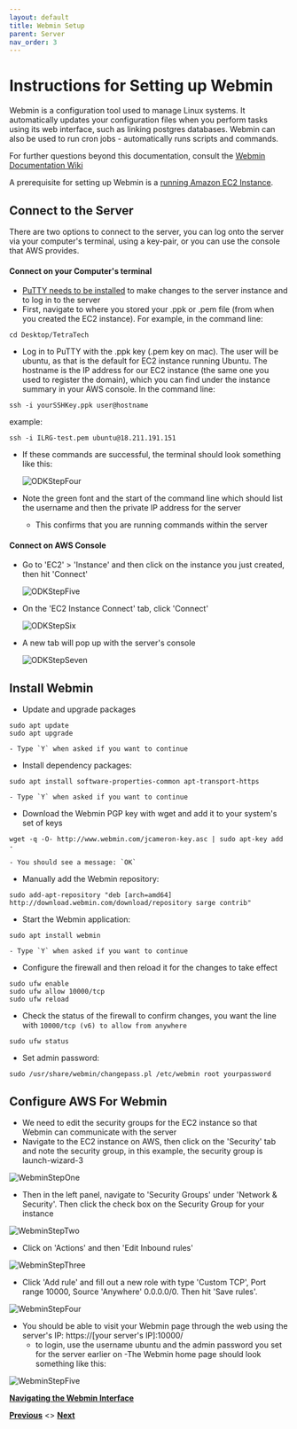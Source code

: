 ```yaml
---
layout: default
title: Webmin Setup
parent: Server
nav_order: 3
---
```

# Instructions for Setting up Webmin
Webmin is a configuration tool used to manage Linux systems. It automatically updates your configuration files when you perform tasks using its web interface, such as linking postgres databases. Webmin can also be used to run cron jobs - automatically runs scripts and commands.

For further questions beyond this documentation, consult the [Webmin Documentation Wiki](http://doxfer.webmin.com/Webmin/Main_Page)

A prerequisite for setting up Webmin is a [running Amazon EC2 Instance](AWS_Setup.html).

## Connect to the Server
There are two options to connect to the server, you can log onto the server via your computer's terminal, using a key-pair, or you can use the console that AWS provides.

#### **Connect on your Computer's terminal**
- [PuTTY needs to be installed](PuTTY_Setup.html) to make changes to the server instance and to log in to the server
- First, navigate to where you stored your .ppk or .pem file (from when you created the EC2 instance). For example, in the command line:
```
cd Desktop/TetraTech
```
- Log in to PuTTY with the .ppk key (.pem key on mac). The user will be ubuntu, as that is the default for EC2 instance running Ubuntu. The hostname is the IP address for our EC2 instance (the same one you used to register the domain), which you can find under the instance summary in your AWS console. In the command line:
```
ssh -i yourSSHKey.ppk user@hostname
```
example:
```
ssh -i ILRG-test.pem ubuntu@18.211.191.151
```
- If these commands are successful, the terminal should look something like this:

    ![ODKStepFour](serverAssets/ODKStepFour.png)
- Note the green font and the start of the command line which should list the username and then the private IP address for the server
    - This confirms that you are running commands within the server

#### **Connect on AWS Console**
- Go to 'EC2' > 'Instance' and then click on the instance you just created, then hit 'Connect'

    ![ODKStepFive](serverAssets/ODKStepFive.png)
- On the 'EC2 Instance Connect' tab, click 'Connect'

    ![ODKStepSix](serverAssets/ODKStepSix.png)
- A new tab will pop up with the server's console

    ![ODKStepSeven](serverAssets/ODKStepSeven.png)

## Install Webmin
- Update and upgrade packages
```
sudo apt update
sudo apt upgrade
```
    - Type `Y` when asked if you want to continue
- Install dependency packages:
```
sudo apt install software-properties-common apt-transport-https
```
    - Type `Y` when asked if you want to continue
- Download the Webmin PGP key with wget and add it to your system's set of keys
```
wget -q -O- http://www.webmin.com/jcameron-key.asc | sudo apt-key add -
```
    - You should see a message: `OK`
- Manually add the Webmin repository:
```
sudo add-apt-repository "deb [arch=amd64] http://download.webmin.com/download/repository sarge contrib"
```
- Start the Webmin application:
```
sudo apt install webmin
```
    - Type `Y` when asked if you want to continue
- Configure the firewall and then reload it for the changes to take effect
```
sudo ufw enable
sudo ufw allow 10000/tcp
sudo ufw reload
```
- Check the status of the firewall to confirm changes, you want the line with `10000/tcp (v6) to allow from anywhere`
```
sudo ufw status
```
- Set admin password:
```
sudo /usr/share/webmin/changepass.pl /etc/webmin root yourpassword
```

## Configure AWS For Webmin
- We need to edit the security groups for the EC2 instance so that Webmin can communicate with the server
- Navigate to the EC2 instance on AWS, then click on the 'Security' tab and note the security group, in this example, the security group is launch-wizard-3

![WebminStepOne](serverAssets/WebminStepOne.png)
- Then in the left panel, navigate to 'Security Groups' under 'Network & Security'. Then click the check box on the Security Group for your instance

![WebminStepTwo](serverAssets/WebminStepTwo.png)
- Click on 'Actions' and then 'Edit Inbound rules'

![WebminStepThree](serverAssets/WebminStepThree.png)
- Click 'Add rule' and fill out a new role with type 'Custom TCP', Port range 10000, Source 'Anywhere' 0.0.0.0/0. Then hit 'Save rules'.

![WebminStepFour](serverAssets/WebminStepFour.png)
- You should be able to visit your Webmin page through the web using the server's IP: https://[your server's IP]:10000/
    - to login, use the username ubuntu and the admin password you set for the server earlier on
-The Webmin home page should look something like this:

![WebminStepFive](serverAssets/WebminStepFive.png)

**[Navigating the Webmin Interface](../NavigatingWebmin.html)**

**[Previous](ODK_Central_Setup.html)** <> **[Next](Postgres_Setup.html)**
